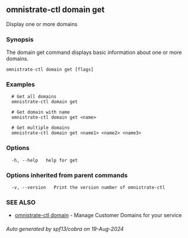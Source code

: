 ## omnistrate-ctl domain get

Display one or more domains

### Synopsis

The domain get command displays basic information about one or more domains.

```
omnistrate-ctl domain get [flags]
```

### Examples

```
  # Get all domains
  omnistrate-ctl domain get

  # Get domain with name
  omnistrate-ctl domain get <name>

  # Get multiple domains
  omnistrate-ctl domain get <name1> <name2> <name3>
```

### Options

```
  -h, --help   help for get
```

### Options inherited from parent commands

```
  -v, --version   Print the version number of omnistrate-ctl
```

### SEE ALSO

* [omnistrate-ctl domain](omnistrate-ctl_domain.md)	 - Manage Customer Domains for your service

###### Auto generated by spf13/cobra on 19-Aug-2024
